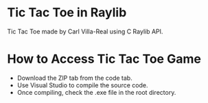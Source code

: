# Tic Tac Toe in Raylib

Tic Tac Toe made by Carl Villa-Real using C Raylib API.

# How to Access Tic Tac Toe Game

- Download the ZIP tab from the code tab.
- Use Visual Studio to compile the source code.
- Once compiling, check the .exe file in the root directory.
